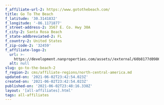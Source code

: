 ```yaml
---
f_affiliate-url-2: https://www.gotothebeach.com/
title: Go To The Beach
f_latitude: '30.3141832'
f_longitude: '-86.1171877'
f_street-address-2: 3567 E. Co. Hwy 30A
f_city-2: Santa Rosa Beach
f_state-addbreviated-2: FL
f_country-2: United States
f_zip-code-2: '32459'
f_affiliate-logo-2:
  url: >-
    https://development.nanproperties.com/assets//external/60b8177d0986e6585f389321_60786e0b4cb26966398c2451_blob25201.jpeg
  alt: null
slug: go-to-the-beach-2
f_region-2: cms/affiliate-regions/north-central-america.md
updated-on: '2021-06-02T23:42:54.023Z'
created-on: '2021-06-02T23:42:54.023Z'
published-on: '2021-06-02T23:48:16.338Z'
layout: '[all-affiliates].html'
tags: all-affiliates
---
```



